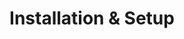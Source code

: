 ---
title: "Installation & Setup"
description: "Guides to walk users through the process of installing Debian on various hardware configurations, along with initial system setup steps to get started with their Debian installation."
weight: 1
---